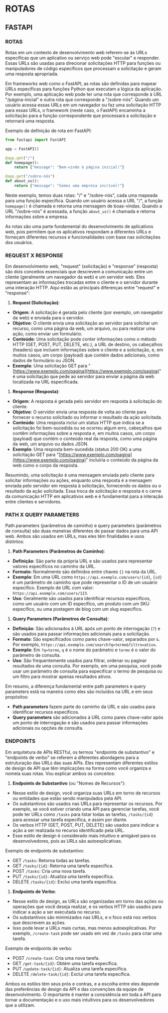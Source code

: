 # ROTAS

## FASTAPI

### **ROTAS**

Rotas em um contexto de desenvolvimento web referem-se às URLs específicas que um aplicativo ou serviço web pode "escutar" e responder. Essas URLs são usadas para direcionar solicitações HTTP para funções ou manipuladores de código específicos que processam a solicitação e geram uma resposta apropriada.

Em frameworks web como o FastAPI, as rotas são definidas para mapear URLs específicas para funções Python que executam a lógica da aplicação. Por exemplo, uma aplicação web pode ter uma rota que corresponde à URL "/página-inicial" e outra rota que corresponde a "/sobre-nós". Quando um usuário acessa essas URLs em um navegador ou faz uma solicitação HTTP para essas URLs, o framework (neste caso, o FastAPI) encaminha a solicitação para a função correspondente que processará a solicitação e retornará uma resposta.

Exemplo de definição de rota em FastAPI:

```python
from fastapi import FastAPI

app = FastAPI()

@app.get("/")
def homepage():
    return {"message": "Bem-vindo à página inicial!"}

@app.get("/sobre-nós")
def about_us():
    return {"message": "Somos uma empresa incrível!"}
```

Neste exemplo, temos duas rotas: "/" e "/sobre-nós", cada uma mapeada para uma função específica. Quando um usuário acessa a URL "/", a função `homepage()` é chamada e retorna uma mensagem de boas-vindas. Quando a URL "/sobre-nós" é acessada, a função `about_us()` é chamada e retorna informações sobre a empresa.

As rotas são uma parte fundamental do desenvolvimento de aplicativos web, pois permitem que os aplicativos respondam a diferentes URLs e forneçam diferentes recursos e funcionalidades com base nas solicitações dos usuários.

### **REQUEST X RESPONSE**

Em desenvolvimento web, "request" (solicitação) e "response" (resposta) são dois conceitos essenciais que descrevem a comunicação entre um cliente (geralmente um navegador da web) e um servidor web. Eles representam as informações trocadas entre o cliente e o servidor durante uma interação HTTP. Aqui estão as principais diferenças entre "request" e "response":

1. **Request (Solicitação)**:

* **Origem**: A solicitação é gerada pelo cliente (por exemplo, um navegador da web) e enviada para o servidor.
* **Objetivo**: O cliente envia uma solicitação ao servidor para solicitar um recurso, como uma página da web, um arquivo, ou para realizar uma ação, como enviar um formulário.
* **Conteúdo**: Uma solicitação pode conter informações como o método HTTP (GET, POST, PUT, DELETE, etc.), a URL de destino, os cabeçalhos (headers) que incluem informações sobre o cliente e a solicitação, e, em muitos casos, um corpo (payload) que contém dados adicionais, como dados de formulário ou JSON.
* **Exemplo**: Uma solicitação GET para "[https://www.exemplo.com/pagina](https://www.exemplo.com/pagina)" é uma solicitação que pede ao servidor para enviar a página da web localizada na URL especificada.

1. **Response (Resposta)**:

* **Origem**: A resposta é gerada pelo servidor em resposta à solicitação do cliente.
* **Objetivo**: O servidor envia uma resposta de volta ao cliente para fornecer o recurso solicitado ou informar o resultado da ação solicitada.
* **Conteúdo**: Uma resposta inclui um status HTTP que indica se a solicitação foi bem-sucedida ou se ocorreu algum erro, cabeçalhos que contêm informações sobre a resposta e, em muitos casos, um corpo (payload) que contém o conteúdo real da resposta, como uma página da web, um arquivo ou dados JSON.
* **Exemplo**: Uma resposta bem-sucedida (status 200 OK) a uma solicitação GET para "[https://www.exemplo.com/pagina](https://www.exemplo.com/pagina)" incluiria o conteúdo da página da web como o corpo da resposta.

Resumindo, uma solicitação é uma mensagem enviada pelo cliente para solicitar informações ou ações, enquanto uma resposta é a mensagem enviada pelo servidor em resposta à solicitação, fornecendo os dados ou o resultado da ação solicitada. Essa troca de solicitação e resposta é o cerne da comunicação HTTP em aplicativos web e é fundamental para a interação entre clientes e servidores.

### **PATH X QUERY PARAMETERS**

Path parameters (parâmetros de caminho) e query parameters (parâmetros de consulta) são duas maneiras diferentes de passar dados para uma API web. Ambos são usados em URLs, mas eles têm finalidades e usos distintos:

1. **Path Parameters (Parâmetros de Caminho)**:

* **Definição**: São parte da própria URL e são usados para representar valores específicos no caminho da URL.
* **Formato**: Normalmente são definidos entre chaves `{}` na rota da URL.
* **Exemplo**: Em uma URL como `https://api.exemplo.com/users/{id}`, `{id}` é um parâmetro de caminho que pode representar o ID de um usuário específico. Exemplo de URL com valor: `https://api.exemplo.com/users/123`.
* **Uso**: Geralmente são usados para identificar recursos específicos, como um usuário com um ID específico, um produto com um SKU específico, ou uma postagem de blog com um slug específico.

1. **Query Parameters (Parâmetros de Consulta)**:

* **Definição**: São adicionados à URL após um ponto de interrogação (`?`) e são usados para passar informações adicionais para a solicitação.
* **Formato**: São especificados como pares chave-valor, separados por `&`. Por exemplo, `https://api.exemplo.com/search?q=termo&filtro=ativo`.
* **Exemplo**: Em `?q=termo`, `q` é o nome do parâmetro e `termo` é o valor do parâmetro de consulta.
* **Uso**: São frequentemente usados para filtrar, ordenar ou paginar resultados de uma consulta. Por exemplo, em uma pesquisa, você pode usar um parâmetro de consulta para especificar o termo de pesquisa ou um filtro para mostrar apenas resultados ativos.

Em resumo, a diferença fundamental entre path parameters e query parameters está na maneira como eles são incluídos na URL e em seus propósitos:

* **Path parameters** fazem parte do caminho da URL e são usados para identificar recursos específicos.
* **Query parameters** são adicionados à URL como pares chave-valor após um ponto de interrogação e são usados para passar informações adicionais ou opções de consulta.

### **ENDPOINTS**

Em arquitetura de APIs RESTful, os termos "endpoints de substantivo" e "endpoints de verbo" se referem a diferentes abordagens para a estruturação das URLs das suas APIs. Eles representam diferentes estilos de design de API que têm implicações na forma como você organiza e nomeia suas rotas. Vou explicar ambos os conceitos:

1. **Endpoints de Substantivo** (ou "Nomes de Recursos"):

* Nesse estilo de design, você organiza suas URLs em torno de recursos ou entidades que estão sendo manipulados pela API.
* Os substantivos são usados nas URLs para representar os recursos. Por exemplo, se você estiver criando uma API para gerenciar tarefas, você pode ter URLs como `/tasks` para listar todas as tarefas, `/tasks/{id}` para acessar uma tarefa específica, e assim por diante.
* Os verbos HTTP (GET, POST, PUT, DELETE) são usados para indicar a ação a ser realizada no recurso identificado pela URL.
* Esse estilo de design é considerado mais intuitivo e amigável para os desenvolvedores, pois as URLs são autoexplicativas.

Exemplo de endpoints de substantivo:

* GET `/tasks`: Retorna todas as tarefas.
* GET `/tasks/{id}`: Retorna uma tarefa específica.
* POST `/tasks`: Cria uma nova tarefa.
* PUT `/tasks/{id}`: Atualiza uma tarefa específica.
* DELETE `/tasks/{id}`: Exclui uma tarefa específica.

1. **Endpoints de Verbo**:

* Nesse estilo de design, as URLs são organizadas em torno das ações ou operações que você deseja realizar, e os verbos HTTP são usados para indicar a ação a ser executada no recurso.
* Os substantivos são minimizados nas URLs, e o foco está nos verbos que descrevem as ações.
* Isso pode levar a URLs mais curtas, mas menos autoexplicativas. Por exemplo, `/create-task` pode ser usado em vez de `/tasks` para criar uma tarefa.

Exemplo de endpoints de verbo:

* POST `/create-task`: Cria uma nova tarefa.
* GET `/get-task/{id}`: Obtém uma tarefa específica.
* PUT `/update-task/{id}`: Atualiza uma tarefa específica.
* DELETE `/delete-task/{id}`: Exclui uma tarefa específica.

Ambos os estilos têm seus prós e contras, e a escolha entre eles depende das preferências de design da API e das convenções da equipe de desenvolvimento. O importante é manter a consistência em toda a API para tornar a documentação e o uso mais intuitivos para os desenvolvedores que a utilizam.

